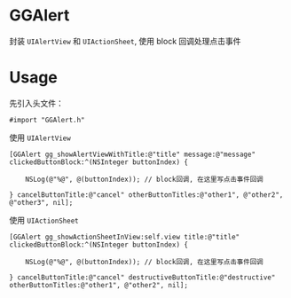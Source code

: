 # GGAlert

封装 `UIAlertView` 和 `UIActionSheet`, 使用 block 回调处理点击事件  
  

# Usage

先引入头文件：  

	#import "GGAlert.h"

使用 `UIAlertView`

	[GGAlert gg_showAlertViewWithTitle:@"title" message:@"message" clickedButtonBlock:^(NSInteger buttonIndex) {
        
        NSLog(@"%@", @(buttonIndex)); // block回调, 在这里写点击事件回调
        
    } cancelButtonTitle:@"cancel" otherButtonTitles:@"other1", @"other2", @"other3", nil];
	


使用 `UIActionSheet`

    [GGAlert gg_showActionSheetInView:self.view title:@"title" clickedButtonBlock:^(NSInteger buttonIndex) {
        
        NSLog(@"%@", @(buttonIndex)); // block回调, 在这里写点击事件回调
        
    } cancelButtonTitle:@"cancel" destructiveButtonTitle:@"destructive" otherButtonTitles:@"other1", @"other2", nil];



